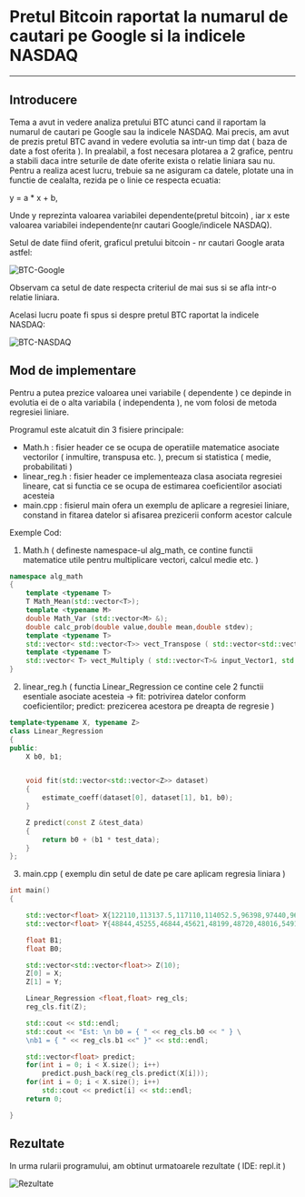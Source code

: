 # Pretul Bitcoin raportat la numarul de cautari pe Google si la indicele NASDAQ

---

## Introducere

Tema a avut in vedere analiza pretului BTC atunci cand il raportam la numarul de cautari pe Google sau la indicele NASDAQ. Mai precis, am avut de prezis pretul BTC avand in vedere evolutia sa intr-un timp dat ( baza de date a fost oferita ). In prealabil, a fost necesara plotarea a 2 grafice, pentru a stabili daca intre seturile de date oferite exista o relatie liniara sau nu. Pentru a realiza acest lucru, trebuie sa ne asiguram ca datele, plotate una in functie de cealalta, rezida pe o linie ce respecta ecuatia:

y = a * x + b,

Unde y reprezinta valoarea variabilei dependente(pretul bitcoin) , iar x este valoarea variabilei independente(nr cautari Google/indicele NASDAQ).

Setul de date fiind oferit, graficul pretului bitcoin - nr cautari Google arata astfel:

![BTC-Google](https://github.com/Motanovici/Cpp-Optimization-Algorithms/blob/main/Examples/Bitcoin-Price-Google/img/bitcoingoogle.JPG)

Observam ca setul de date respecta criteriul de mai sus si se afla intr-o relatie liniara.

Acelasi lucru poate fi spus si despre pretul BTC raportat la indicele NASDAQ:

![BTC-NASDAQ](https://github.com/Motanovici/Cpp-Optimization-Algorithms/blob/main/Examples/Bitcoin-Price-Google/img/bitcoinnasdaq.JPG)

## Mod de implementare

Pentru a putea prezice valoarea unei variabile ( dependente ) ce depinde in evolutia ei de o alta variabila ( independenta ), ne vom folosi de metoda regresiei liniare.

Programul este alcatuit din 3 fisiere principale:

* Math.h : fisier header ce se ocupa de operatiile matematice asociate vectorilor ( inmultire, transpusa etc. ), precum si statistica ( medie, probabilitati )
* linear_reg.h : fisier header ce implementeaza clasa asociata regresiei lineare, cat si functia ce se ocupa de estimarea coeficientilor asociati acesteia
* main.cpp : fisierul main ofera un exemplu de aplicare a regresiei liniare, constand in fitarea datelor si afisarea prezicerii conform acestor calcule

Exemple Cod:

1. Math.h ( defineste namespace-ul alg_math, ce contine functii matematice utile pentru multiplicare vectori, calcul medie etc. )

```cpp
namespace alg_math 
{ 
    template <typename T> 
    T Math_Mean(std::vector<T>);
    template <typename M>
    double Math_Var (std::vector<M> &);
    double calc_prob(double value,double mean,double stdev);
    template <typename T> 
    std::vector< std::vector<T>> vect_Transpose ( std::vector<std::vector<T>> &input_Vector);
    template <typename T> 
    std::vector< T> vect_Multiply ( std::vector<T>& input_Vector1, std::vector<T>& input_Vector2);
} 
```
2. linear_reg.h ( functia Linear_Regression ce contine cele 2 functii esentiale asociate acesteia -> fit: potrivirea datelor conform coeficientilor; predict: prezicerea acestora pe dreapta de regresie )

```cpp
template<typename X, typename Z>
class Linear_Regression
{
public:
	X b0, b1;


	void fit(std::vector<std::vector<Z>> dataset)
	{
		estimate_coeff(dataset[0], dataset[1], b1, b0);
	}

	Z predict(const Z &test_data)
	{
		return b0 + (b1 * test_data);
	}
};
```
3. main.cpp ( exemplu din setul de date pe care aplicam regresia liniara )

```cpp
int main()
{

	std::vector<float> X{122110,113137.5,117110,114052.5,96398,97440,96032,90616.35,94597.8}; // var indep
	std::vector<float> Y{48844,45255,46844,45621,48199,48720,48016,54919,57332}; // var dep

	float B1;
	float B0;

	std::vector<std::vector<float>> Z(10);
	Z[0] = X;
	Z[1] = Y;

	Linear_Regression <float,float> reg_cls;
	reg_cls.fit(Z);

	std::cout << std::endl;
	std::cout << "Est: \n b0 = { " << reg_cls.b0 << " } \
	\nb1 = { " << reg_cls.b1 <<" }" << std::endl;

	std::vector<float> predict;
	for(int i = 0; i < X.size(); i++)
		predict.push_back(reg_cls.predict(X[i]));
  	for(int i = 0; i < X.size(); i++)
   		std::cout << predict[i] << std::endl;
	return 0;

}
```

## Rezultate

In urma rularii programului, am obtinut urmatoarele rezultate ( IDE: repl.it )

![Rezultate](https://github.com/Motanovici/Cpp-Optimization-Algorithms/blob/main/Examples/Bitcoin-Price-Google/img/results.png)
